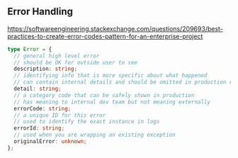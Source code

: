 ## Error Handling

https://softwareengineering.stackexchange.com/questions/209693/best-practices-to-create-error-codes-pattern-for-an-enterprise-project

```ts
type Error = {
  // general high level error
  // should be OK for outside user to see
  description: string;
  // identifying info that is more specific about what happened
  // can contain internal details and should be omitted in production responses
  detail: string;
  // a category code that can be safely shown in production
  // has meaning to internal dev team but not meaning externally
  errorCode: string;
  // a unique ID for this error
  // used to identify the exact instance in logs
  errorId: string;
  // used when you are wrapping an existing exception
  originalError: unknown;
};
```
